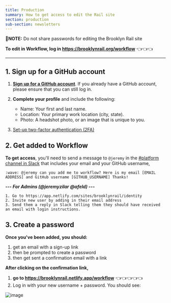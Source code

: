 ```yaml
---
title: Production
summary: How to get access to edit the Rail site
section: production
sub-section: newsletters
---
```


🚨**NOTE:** Do not share passwords for editing the Brooklyn Rail site

**To edit in Workflow, log in <https://brooklynrail.org/workflow>** 👈👈👈

- - -

## 1. Sign up for a GitHub account

1. **[Sign up for a GitHub account](https://github.com/join)**. If you already have a GitHub account, please ensure that you can still log in.
2. **Complete your profile** and include the following:

   * Name: Your first and last name.
   * Location: Your primary work location (city, state).
   * Photo: A headshot photo, or an image that is unique to you.
3. [Set-up two-factor authentication (2FA)](https://github.com/settings/security)

## 2. Get added to Workflow

**To get access**, you'll need to send a message to `@jeremy` in the [\#platform channel in Slack](https://brooklynrail.slack.com/archives/C8WNE9K09/) that includes your email and your GitHub username,

```
:wave: @jeremy can you add me to workflow? Here is my email [EMAIL ADDRESS] and GitHub username [GITHUB_USERNAME] Thanks!
```

**\--- *For Admins (@jeremyzilar @afeld)* ---**

```
1. Go to https://app.netlify.com/sites/brooklynrail/identity
2. Invite new user by adding in their email address
3. Send them a reply in Slack telling them they should have received an email with login instructions.
```

## 3. Create a password

**Once you've been added, you should:**

1. get an email with a sign-up link
2. then be prompted to create a password
3. then get sent a confirmation email with a link

**After clicking on the confirmation link,**

1. **go to https://brooklynrail.netlify.app/workflow** 👈👈👈👈👈
2. Log in with your new username + password. You should see:

![image](https://user-images.githubusercontent.com/395641/81471863-2ba2e480-91c2-11ea-8de1-a93ac3733386.png)
